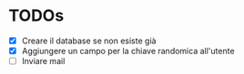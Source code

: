 # TODOs

- [x] Creare il database se non esiste già
- [x] Aggiungere un campo per la chiave randomica all'utente
- [ ] Inviare mail
